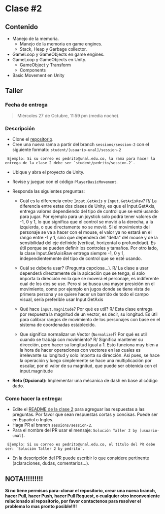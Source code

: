 # Clase #2

## Contenido

- Manejo de la memoria.
  - Manejo de la memoria en game engines.
  - Stack, Heap y Garbage collector.
- GameLoop y GameObjects en game engines.
- GameLoop y GameObjects en Unity.
  - GameObject y Transform
  - Components
- Basic Movement en Unity

## Taller

### Fecha de entrega
> Miércoles 27 de Octubre, 11:59 pm (media noche).

### Descripción
- Clone el [repositorio](https://github.com/UNAL-IntroVideojuegos-2021-2/intro-videogames-2021-2).
- Cree una nueva rama a partir del branch `sessions/session-2` con el siguiente formato: `student/[usuario-unal]/session-2`
```
 Ejemplo: Si su correo es pedrito@unal.edu.co, la rama para hacer la entrega de la clase 2 debe ser `student/pedrito/session-2`.
```
- Ubique y abra el proyecto de Unity.
- Revise y juegue con el código `PlayerBasicMovement`.
- Responda las siguientes preguntas:
  - Cuál es la diferencia entre `Input.GetAxis` y `Input.GetAxisRaw`?
	R/ La diferencia entre estas dos clases de Unity, es que el Input.GetAxis, entrega valores dependiendo del tipo de control que se esté usando para jugar. 
	Por ejemplo para un joystick solo podrá tener valores de -1, 0 y 1, lo que significa que el control se movió a la derecha, a la izquierda, o que 
	directamente no se movió. Si el movimiento del personaje se va a hacer con el mouse, el valor ya no estará en el rango entre -1 y 1, sinó que dependerá
	del "delta" del mouse y de la sensibilidad del eje definido (vertical, horizontal o profundidad). Es útil porque se pueden definir los controles y tamaños.
	Por otro lado, la clase Input.GetAxisRaw entrega siempre -1, 0 y 1, independientemente del tipo de control que se esté usando. 


  - Cuál se deberia usar? (Pregunta capciosa...).
	R/ La clase a usar dependerá directamente de la apicación que se tenga, si solo importa la dirección en la que se moverá el personaje, es indiferente cual
	de los dos se use. Pero si se busca una mayor presición en el movimiento, como por ejemplo en jugos donde se tiene vista de primera persona y se quiere
	hacer un barrido de todo el campo visual, sería preferible usar Input.GetAxis	

  - Qué hace `input.magnitude`? Por qué es util?
	R/ Esta clase entrega por respuesta la magnitud de un vector, es decir, su longitud. Es útil para calibrar rangos de movimiento de los personajes con base
	en el sistema de coordenadas establecido. 

  - Que significa normalizar un Vector (`Normalize`)? Por qué es util cuando se trabaja con movimiento?
	R/ Significa mantener su dirección, pero hacer su longitud igual a 1. Esto funciona muy bien a la hora de hacer operaciones con vectores en las cuales es 
	irrelevante su longitud y solo importa su dirección. Así pues, se hace la operación y luego simplemente se hace una multiplicación por escalar, por el 
	valor de su magnitud, que puede ser obtenida con el input.magnitude

- **Reto (Opcional):** Implementar una mécanica de dash en base al código dado.

### Como hacer la entrega:
- Edite el [README de la clase 2](https://github.com/UNAL-IntroVideojuegos-2021-2/intro-videogames-2021-2/blob/main/Clase2/README.md) para agreguar las respuestas a las preguntas. Por favor que sean respuestas cortas y concisas. Puede ser en Español o Ingles.
- Haga PR al branch `sessions/session-2`. 
- Para el nombre del PR usar el mensaje: `Solución Taller 2 by [usuario-unal]`. 
```
 Ejemplo: Si su correo es pedrito@unal.edu.co, el título del PR debe ser: `Solución Taller 2 by pedrito`.
```
- En la descripción del PR puede escribir lo que considere pertinente (aclaraciones, dudas, comentarios...).

## NOTA!!!!!!!!!
**Si no tiene permisos para: clonar el repositorio, crear una nueva branch, hacer Pull, hacer Push, hacer Pull Request, o cualquier otro inconveniente relacionado al repositorio, por favor contactenos para resolver el problema lo mas pronto posible!!!!**